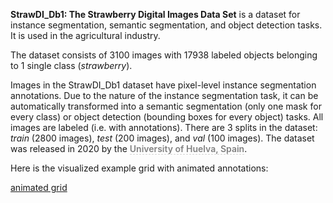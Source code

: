 **StrawDI_Db1: The Strawberry Digital Images Data Set** is a dataset for instance segmentation, semantic segmentation, and object detection tasks. It is used in the agricultural industry. 

The dataset consists of 3100 images with 17938 labeled objects belonging to 1 single class (*strawberry*).

Images in the StrawDI_Db1 dataset have pixel-level instance segmentation annotations. Due to the nature of the instance segmentation task, it can be automatically transformed into a semantic segmentation (only one mask for every class) or object detection (bounding boxes for every object) tasks. All images are labeled (i.e. with annotations). There are 3 splits in the dataset: *train* (2800 images), *test* (200 images), and *val* (100 images). The dataset was released in 2020 by the <span style="font-weight: 600; color: grey; border-bottom: 1px dashed #d3d3d3;">University of Huelva, Spain</span>.

Here is the visualized example grid with animated annotations:

[animated grid](https://github.com/dataset-ninja/strawdi/raw/main/visualizations/horizontal_grid.webm)

